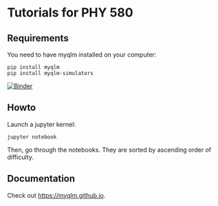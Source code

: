 # Tutorials for PHY 580

## Requirements

You need to have myqlm installed on your computer:

	pip install myqlm
	pip install myqlm-simulators

[![Binder](https://mybinder.org/badge_logo.svg)](https://mybinder.org/v2/gh/tayral/phy580_2022/HEAD)


## Howto

Launch a jupyter kernel:

	jupyter notebook

Then, go through the notebooks. They are sorted by ascending order of difficulty.

## Documentation

Check out https://myqlm.github.io.
